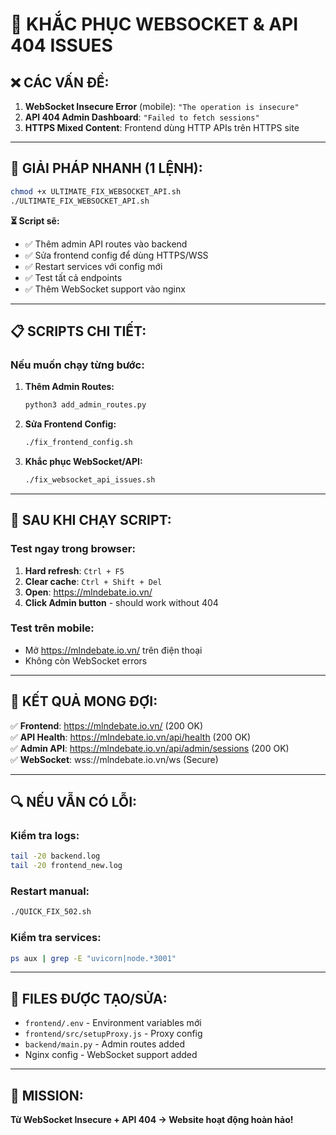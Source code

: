 # 🔧 KHẮC PHỤC WEBSOCKET & API 404 ISSUES

## ❌ **CÁC VẤN ĐỀ:**
1. **WebSocket Insecure Error** (mobile): `"The operation is insecure"`
2. **API 404 Admin Dashboard**: `"Failed to fetch sessions"`
3. **HTTPS Mixed Content**: Frontend dùng HTTP APIs trên HTTPS site

---

## 🚀 **GIẢI PHÁP NHANH (1 LỆNH):**

```bash
chmod +x ULTIMATE_FIX_WEBSOCKET_API.sh
./ULTIMATE_FIX_WEBSOCKET_API.sh
```

**⏳ Script sẽ:**
- ✅ Thêm admin API routes vào backend
- ✅ Sửa frontend config để dùng HTTPS/WSS
- ✅ Restart services với config mới
- ✅ Test tất cả endpoints
- ✅ Thêm WebSocket support vào nginx

---

## 📋 **SCRIPTS CHI TIẾT:**

### **Nếu muốn chạy từng bước:**

1. **Thêm Admin Routes:**
   ```bash
   python3 add_admin_routes.py
   ```

2. **Sửa Frontend Config:**
   ```bash
   ./fix_frontend_config.sh
   ```

3. **Khắc phục WebSocket/API:**
   ```bash
   ./fix_websocket_api_issues.sh
   ```

---

## 🧪 **SAU KHI CHẠY SCRIPT:**

### **Test ngay trong browser:**
1. **Hard refresh**: `Ctrl + F5`
2. **Clear cache**: `Ctrl + Shift + Del`
3. **Open**: https://mlndebate.io.vn/
4. **Click Admin button** - should work without 404

### **Test trên mobile:**
- Mở https://mlndebate.io.vn/ trên điện thoại
- Không còn WebSocket errors

---

## 🎯 **KẾT QUẢ MONG ĐỢI:**

✅ **Frontend**: https://mlndebate.io.vn/ (200 OK)  
✅ **API Health**: https://mlndebate.io.vn/api/health (200 OK)  
✅ **Admin API**: https://mlndebate.io.vn/api/admin/sessions (200 OK)  
✅ **WebSocket**: wss://mlndebate.io.vn/ws (Secure)  

---

## 🔍 **NẾU VẪN CÓ LỖI:**

### **Kiểm tra logs:**
```bash
tail -20 backend.log
tail -20 frontend_new.log
```

### **Restart manual:**
```bash
./QUICK_FIX_502.sh
```

### **Kiểm tra services:**
```bash
ps aux | grep -E "uvicorn|node.*3001"
```

---

## 📁 **FILES ĐƯỢC TẠO/SỬA:**

- `frontend/.env` - Environment variables mới
- `frontend/src/setupProxy.js` - Proxy config
- `backend/main.py` - Admin routes added
- Nginx config - WebSocket support added

---

## 🎊 **MISSION:**
**Từ WebSocket Insecure + API 404 → Website hoạt động hoàn hảo!** 